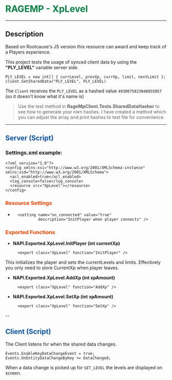 # <span style="color:#018144">RAGEMP - XpLevel</span>

---

## Description

Based on Rootcause's JS version this resource can award and keep track of a Players experience.

This project tests the usage of synced client data by using the **"PLY_LEVEL"** variable server side.

	PLY_LEVEL = new int[] { currLevel, prevXp, currXp, limit, nextLimit };
	client.SetSharedData("PLY_LEVEL", PLY_LEVEL)

The `Client` receives the `PLY_LEVEL` as a hashed value `4930075823048855057` (so it doesn't know what it's name is)

> Use the test method in **RageMpClient.Tests.SharedDataHasher** to see how to generate your own hashes. I have created a method which you can adjust the array and print hashes to text file for convenience.

---

## <span style="color:0453a0">Server (Script)</span>

### Settings.xml example:

	<?xml version="1.0"?>
	<config xmlns:xsi="http://www.w3.org/2001/XMLSchema-instance" xmlns:xsd="http://www.w3.org/2001/XMLSchema">
	  <acl_enabled>true</acl_enabled>
	  <log_console>false</log_console>
	  <resource src="XpLevel"></resource>
	</config>

### <span style="color:orangered">Resource Settings</span>

- <!--    When this is used in a gamemode you might want to switch this off and call InitPlayer-->

		<setting name="on_connected" value="true" 
				 description="InitPlayer when player connects" />

### <span style="color:orangered">Exported Functions</span>

- **NAPI.Exported.XpLevel.InitPlayer (int currentXp)**

		<export class="XpLevel" function="InitPlayer" />

This initializes the player and sets the currentLevels and limits. Effectively you only need to store CurrentXp when player leaves.

- **NAPI.Exported.XpLevel.AddXp (int xpAmount)**

		<export class="XpLevel" function="AddXp" />

- **NAPI.Exported.XpLevel.SetXp (int xpAmount)**

		<export class="XpLevel" function="SetXp" />

-- 

## <span style="color:#0453a0">Client (Script)</span>

The Client listens for when the shared data changes.

	Events.EnableKeyDataChangeEvent = true;
	Events.OnEntityDataChangeByKey += DataChanged;

When a data change is picked up for `SET_LEVEL` the levels are displayed on screen.
